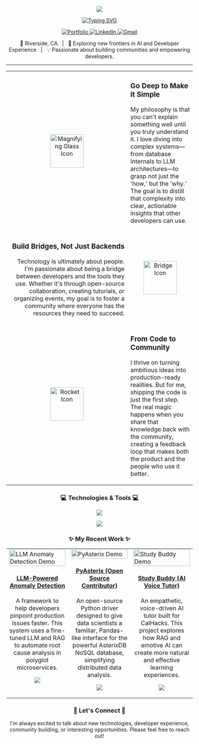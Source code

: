 <!-- <div align="center">

<img src="https://capsule-render.vercel.app/api?type=waving&color=gradient&height=300&section=header&text=DhrumilAnkola&fontSize=70&fontAlignY=38&animation=fadeIn" />

<a href="https://git.io/typing-svg"><img src="https://readme-typing-svg.herokuapp.com?font=Fira+Code&size=25&pause=1000&color=00BFFF&center=true&vCenter=true&width=550&lines=Connecting+pixels+to+databases.;Tinkering+with+LLMs+and+RAG.;Turning+coffee+into+production+code." alt="Typing SVG" /></a>

<p>
  <a href="https://dhrumilankola.netlify.app/" target="_blank">
    <img src="https://img.shields.io/badge/Portfolio-D65A31?style=for-the-badge&logo=react&logoColor=white" alt="Portfolio"/>
  </a>
  <a href="https://www.linkedin.com/in/dhrumil-ankola/" target="_blank">
    <img src="https://img.shields.io/badge/LinkedIn-0077B5?style=for-the-badge&logo=linkedin&logoColor=white" alt="LinkedIn"/>
  </a>
  <a href="mailto:ankoladhrumil@gmail.com">
    <img src="https://img.shields.io/badge/Gmail-D14836?style=for-the-badge&logo=gmail&logoColor=white" alt="Gmail"/>
  </a>
</p>

<p>📍 Los Angeles, CA &nbsp; | &nbsp; 🚀 Building an AI-powered assistant for job seekers &nbsp; | &nbsp; 💡 Open to opportunities in AI Engineering.</p>

---

<table width="100%">
  <tr>
    <td width="35%" align="center" valign="middle">
      <img src="https://api.iconify.design/mdi/controller-classic-outline.svg?color=%2300bfff" width="90px" alt="Spark Icon (Gamepad)"/>
    </td>
    <td width="65%" valign="middle">
      <h3>Deconstruct to Understand</h3>
      <p>My journey began trying to mod games, fascinated by the magic behind the screen. That desire to look inside the black box and see how things <em>truly</em> work still drives me today.</p>
    </td>
  </tr>
  <tr>
    <td width="65%" valign="middle" align="right">
      <h3>Turn Complexity into Elegance</h3>
      <p align="right">I thrive on turning complex challenges—like optimizing a database query or designing a seamless API—into clean, elegant code that delivers a frictionless user experience.</p>
    </td>
    <td width="35%" align="center" valign="middle">
      <img src="https://api.iconify.design/tabler/brain.svg?color=%2300bfff" width="90px" alt="Drive Icon (Brain)"/>
    </td>
  </tr>
  <tr>
    <td width="35%" align="center" valign="middle">
      <img src="https://api.iconify.design/ion/rocket-outline.svg?color=%2300bfff" width="90px" alt="Ambition Icon (Rocket)"/>
    </td>
    <td width="65%" valign="middle">
      <h3>Ship Products That Matter</h3>
      <p>The goal is building software with real-world impact. I'm looking to join an early-stage startup and help turn ambitious ideas into production-ready realities.</p>
    </td>
  </tr>
    <tr>
    <td width="65%" valign="middle" align="right">
      <h3>Find Balance Beyond the Screen</h3>
      <p align="right">When I'm not coding, I believe in recharging. You'll find me on a hiking trail, staying active, or exploring for the perfect cup of coffee.</p>
    </td>
    <td width="35%" align="center" valign="middle">
      <img src="https://api.iconify.design/ph/coffee-bold.svg?color=%2300bfff" width="90px" alt="Balance Icon (Coffee)"/>
    </td>
  </tr>
</table>
<h3 align="center">✨ Recent Work ✨</h3>

<table width="100%">
  <tr>
    <td width="33%" valign="top" align="center">
      <a href="YOUR_PROJECT_LINK_HERE" target="_blank">
        <img src="YOUR_LINK_TO_ANOMALY_DETECTION_DEMO.gif" alt="LLM Anomaly Detection Demo" width="100%"/>
        <h3>LLM Anomaly Detection</h3>
      </a>
      <em>Cut Mean Time To Resolution by 40%</em>
      <p>
        <img src="https://skillicons.dev/icons?i=gcp,kubernetes,docker,python,go&theme=dark" />
      </p>
    </td>
    <td width="33%" valign="top" align="center">
      <a href="YOUR_PROJECT_LINK_HERE" target="_blank">
        <img src="YOUR_LINK_TO_PYASTERIX_DEMO.gif" alt="PyAsterix Demo" width="100%"/>
        <h3>PyAsterix (Open-Source)</h3>
      </a>
      <em>Boosted query performance by 40%</em>
      <p>
        <img src="https://skillicons.dev/icons?i=python,pandas,pytest&theme=dark" />
      </p>
    </td>
    <td width="33%" valign="top" align="center">
      <a href="YOUR_PROJECT_LINK_HERE" target="_blank">
        <img src="YOUR_LINK_TO_STUDY_BUDDY_DEMO.gif" alt="Study Buddy Demo" width="100%"/>
        <h3>Study Buddy (Hackathon)</h3>
      </a>
      <em>Reduced context errors by 70%</em>
      <p>
        <img src="https://skillicons.dev/icons?i=react,django,python,tailwind&theme=dark" />
      </p>
    </td>
  </tr>
</table>

<h3 align="center">💬 Let's Connect 💬</h3>


<p>I'm always open to talking about new technologies, startup ideas, or exciting opportunities. Feel free to reach out!</p>


</div> -->


<div align="center">

<img src="https://capsule-render.vercel.app/api?type=waving&color=gradient&height=300&section=header&text=DhrumilAnkola&fontSize=70&fontAlignY=38&animation=fadeIn" />

<a href="https://git.io/typing-svg"><img src="https://readme-typing-svg.herokuapp.com?font=Fira+Code&size=25&pause=1000&color=00BFFF&center=true&vCenter=true&width=550&lines=Building+tools+for+developers.;From+complex+code+to+clear+tutorials.;Exploring+the+frontier+of+Audio+AI.;Let's+build+something+amazing+together." alt="Typing SVG" /></a>

<p>
  <a href="https://dhrumilankola.netlify.app/" target="_blank">
    <img src="https://img.shields.io/badge/Portfolio-D65A31?style=for-the-badge&logo=react&logoColor=white" alt="Portfolio"/>
  </a>
  <a href="https://www.linkedin.com/in/dhrumil-ankola/" target="_blank">
    <img src="https://img.shields.io/badge/LinkedIn-0077B5?style=for-the-badge&logo=linkedin&logoColor=white" alt="LinkedIn"/>
  </a>
  <a href="mailto:ankoladhrumil@gmail.com">
    <img src="https://img.shields.io/badge/Gmail-D14836?style=for-the-badge&logo=gmail&logoColor=white" alt="Gmail"/>
  </a>
</p>

<p>📍 Riverside, CA &nbsp; | &nbsp; 🚀 Exploring new frontiers in AI and Developer Experience &nbsp; | &nbsp; 💡 Passionate about building communities and empowering developers.</p>

---

<table width="100%">
  <tr>
    <td width="35%" align="center" valign="middle">
      <img src="https://api.iconify.design/ph/code-magnifying-glass-bold.svg?color=%2300bfff" width="90px" alt="Magnifying Glass Icon"/>
    </td>
    <td width="65%" valign="middle">
      <h3>Go Deep to Make it Simple</h3>
      <p>My philosophy is that you can't explain something well until you truly understand it. I love diving into complex systems—from database internals to LLM architectures—to grasp not just the 'how,' but the 'why.' The goal is to distill that complexity into clear, actionable insights that other developers can use.</p>
    </td>
  </tr>
  <tr>
    <td width="65%" valign="middle" align="right">
      <h3>Build Bridges, Not Just Backends</h3>
      <p align="right">Technology is ultimately about people. I'm passionate about being a bridge between developers and the tools they use. Whether it's through open-source collaboration, creating tutorials, or organizing events, my goal is to foster a community where everyone has the resources they need to succeed.</p>
    </td>
    <td width="35%" align="center" valign="middle">
      <img src="https://api.iconify.design/la/stream.svg?color=%2300bfff" width="90px" alt="Bridge Icon"/>
    </td>
  </tr>
  <tr>
    <td width="35%" align="center" valign="middle">
      <img src="https://api.iconify.design/ph/rocket-launch-bold.svg?color=%2300bfff" width="90px" alt="Rocket Icon"/>
    </td>
    <td width="65%" valign="middle">
      <h3>From Code to Community</h3>
      <p>I thrive on turning ambitious ideas into production-ready realities. But for me, shipping the code is just the first step. The real magic happens when you share that knowledge back with the community, creating a feedback loop that makes both the product and the people who use it better.</p>
    </td>
  </tr>
</table>

<h3 align="center">💻 Technologies & Tools 💻</h3>
<p align="center">
  <img src="https://skillicons.dev/icons?i=python,javascript,gcp,aws,docker,kubernetes,react,nodejs,django,postgres,mongodb,mysql&perline=6&theme=dark" />
</p>
<p align="center">
  <img src="https://skillicons.dev/icons?i=pytorch,tensorflow,langchain,vite,grafana,prometheus,jenkins,git,bash&perline=5&theme=dark" />
</p>

<h3 align="center">✨ My Recent Work ✨</h3>

<table width="100%">
  <tr>
    <td width="33%" valign="top">
      <a href="https://github.com/dhrumilankola/LLM-Powered-Anomaly-Detection" target="_blank">
        <img src="https://github.com/dhrumilankola/LLM-Powered-Anomaly-Detection/blob/main/demo.gif" alt="LLM Anomaly Detection Demo" width="100%"/>
        <h4 align="center">LLM-Powered Anomaly Detection</h4>
      </a>
      <p align="center">A framework to help developers pinpoint production issues faster. This system uses a fine-tuned LLM and RAG to automate root cause analysis in polyglot microservices.</p>
      <p align="center">
        <img src="https://skillicons.dev/icons?i=gcp,kubernetes,docker,python,go,langchain&theme=dark" />
      </p>
    </td>
    <td width="33%" valign="top">
      <a href="https://github.com/dhrumilankola/PyAsterix" target="_blank">
        <img src="https://github.com/dhrumilankola/PyAsterix/blob/main/docs/assets/demo.gif" alt="PyAsterix Demo" width="100%"/>
        <h4 align="center">PyAsterix (Open Source Contributor)</h4>
      </a>
      <p align="center">An open-source Python driver designed to give data scientists a familiar, Pandas-like interface for the powerful AsterixDB NoSQL database, simplifying distributed data analysis.</p>
       <p align="center">
        <img src="https://skillicons.dev/icons?i=python,pandas,pytest&theme=dark" />
      </p>
    </td>
    <td width="33%" valign="top">
      <a href="https://github.com/dhrumilankola/Study-Buddy-CalHacks" target="_blank">
        <img src="https://github.com/dhrumilankola/Study-Buddy-CalHacks/blob/main/demo.gif" alt="Study Buddy Demo" width="100%"/>
        <h4 align="center">Study Buddy (AI Voice Tutor)</h4>
      </a>
      <p align="center">An empathetic, voice-driven AI tutor built for CalHacks. This project explores how RAG and emotive AI can create more natural and effective learning experiences.</p>
       <p align="center">
        <img src="https://skillicons.dev/icons?i=react,django,python,langchain,vite&theme=dark" />
      </p>
    </td>
  </tr>
</table>

<h3 align="center">💬 Let's Connect 💬</h3>

<p align="center">I'm always excited to talk about new technologies, developer experience, community building, or interesting opportunities. Please feel free to reach out!</p>
</div>
